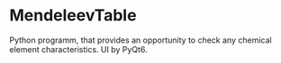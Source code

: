 # MendeleevTable

Python programm, that provides an opportunity to check any chemical element characteristics.
UI by PyQt6.